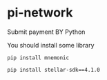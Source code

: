 # pi-network
Submit payment BY Python

You should install some library

``pip install mnemonic``

``pip install stellar-sdk==4.1.0``
